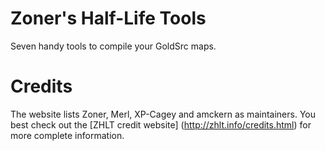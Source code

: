 # Zoner's Half-Life Tools #
Seven handy tools to compile your GoldSrc maps.

# Credits #
The website lists Zoner, Merl, XP-Cagey and amckern as maintainers. You best check out the [ZHLT credit website] (http://zhlt.info/credits.html) for more complete information.
